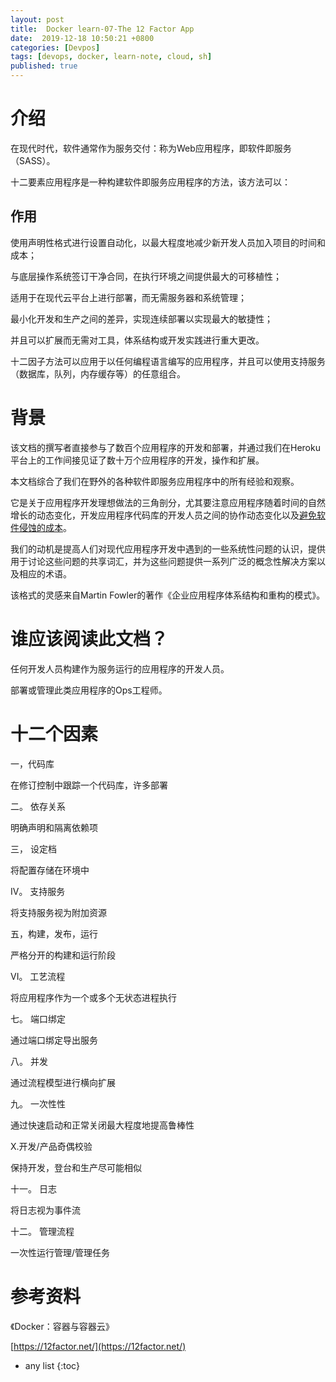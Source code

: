 ```yaml
---
layout: post
title:  Docker learn-07-The 12 Factor App
date:  2019-12-18 10:50:21 +0800
categories: [Devpos]
tags: [devops, docker, learn-note, cloud, sh]
published: true
---
```


# 介绍

在现代时代，软件通常作为服务交付：称为Web应用程序，即软件即服务（SASS）。 

十二要素应用程序是一种构建软件即服务应用程序的方法，该方法可以：

## 作用

使用声明性格式进行设置自动化，以最大程度地减少新开发人员加入项目的时间和成本；

与底层操作系统签订干净合同，在执行环境之间提供最大的可移植性；

适用于在现代云平台上进行部署，而无需服务器和系统管理；

最小化开发和生产之间的差异，实现连续部署以实现最大的敏捷性；

并且可以扩展而无需对工具，体系结构或开发实践进行重大更改。

十二因子方法可以应用于以任何编程语言编写的应用程序，并且可以使用支持服务（数据库，队列，内存缓存等）的任意组合。

# 背景

该文档的撰写者直接参与了数百个应用程序的开发和部署，并通过我们在Heroku平台上的工作间接见证了数十万个应用程序的开发，操作和扩展。

本文档综合了我们在野外的各种软件即服务应用程序中的所有经验和观察。

它是关于应用程序开发理想做法的三角剖分，尤其要注意应用程序随着时间的自然增长的动态变化，开发应用程序代码库的开发人员之间的协作动态变化以及[避免软件侵蚀的成本](https://blog.heroku.com/the_new_heroku_4_erosion_resistance_explicit_contracts)。

我们的动机是提高人们对现代应用程序开发中遇到的一些系统性问题的认识，提供用于讨论这些问题的共享词汇，并为这些问题提供一系列广泛的概念性解决方案以及相应的术语。

该格式的灵感来自Martin Fowler的著作《企业应用程序体系结构和重构的模式》。

# 谁应该阅读此文档？

任何开发人员构建作为服务运行的应用程序的开发人员。 

部署或管理此类应用程序的Ops工程师。

# 十二个因素

一，代码库

在修订控制中跟踪一个代码库，许多部署

二。 依存关系

明确声明和隔离依赖项

三， 设定档

将配置存储在环境中

IV。 支持服务

将支持服务视为附加资源

五，构建，发布，运行

严格分开的构建和运行阶段

VI。 工艺流程

将应用程序作为一个或多个无状态进程执行

七。 端口绑定

通过端口绑定导出服务

八。 并发

通过流程模型进行横向扩展

九。 一次性性

通过快速启动和正常关闭最大程度地提高鲁棒性

X.开发/产品奇偶校验

保持开发，登台和生产尽可能相似

十一。 日志

将日志视为事件流

十二。 管理流程

一次性运行管理/管理任务

# 参考资料

《Docker：容器与容器云》

[https://12factor.net/](https://12factor.net/)

* any list
{:toc}